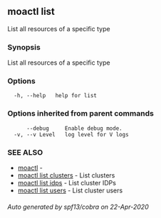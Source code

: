 ## moactl list

List all resources of a specific type

### Synopsis

List all resources of a specific type

### Options

```
  -h, --help   help for list
```

### Options inherited from parent commands

```
      --debug     Enable debug mode.
  -v, --v Level   log level for V logs
```

### SEE ALSO

* [moactl](moactl.md)	 - 
* [moactl list clusters](moactl_list_clusters.md)	 - List clusters
* [moactl list idps](moactl_list_idps.md)	 - List cluster IDPs
* [moactl list users](moactl_list_users.md)	 - List cluster users

###### Auto generated by spf13/cobra on 22-Apr-2020
